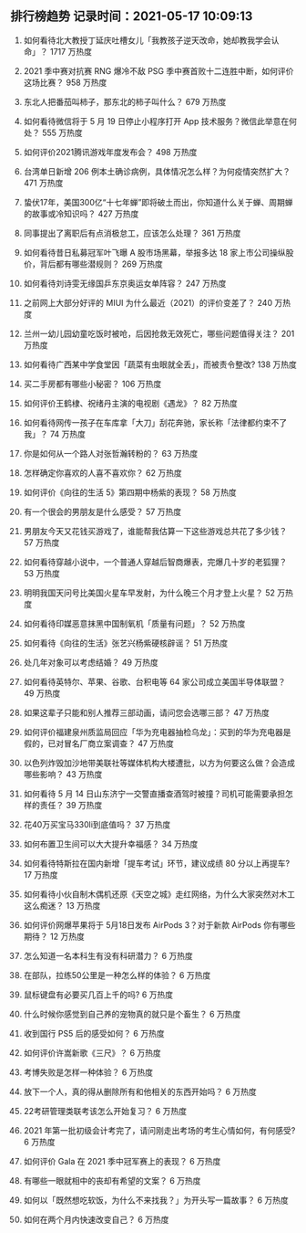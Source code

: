 
## 排行榜趋势 记录时间：2021-05-17 10:09:13
  
  1. 如何看待北大教授丁延庆吐槽女儿「我教孩子逆天改命，她却教我学会认命」？ 1717 万热度
    
  2. 2021 季中赛对抗赛 RNG 爆冷不敌 PSG 季中赛首败十二连胜中断，如何评价这场比赛？ 958 万热度
    
  3. 东北人把番茄叫柿子，那东北的柿子叫什么？ 679 万热度
    
  4. 如何看待微信将于 5 月 19 日停止小程序打开 App 技术服务？微信此举意在何处？ 555 万热度
    
  5. 如何评价2021腾讯游戏年度发布会？ 498 万热度
    
  6. 台湾单日新增 206 例本土确诊病例，具体情况怎么样？为何疫情突然扩大？ 471 万热度
    
  7. 蛰伏17年，美国300亿“十七年蝉”即将破土而出，你知道什么关于蝉、周期蝉的故事或冷知识吗？ 427 万热度
    
  8. 同事提出了离职后有点消极怠工，应该怎么处理？ 361 万热度
    
  9. 如何看待昔日私募冠军叶飞曝 A 股市场黑幕，举报多达 18 家上市公司操纵股价，背后都有哪些潜规则？ 269 万热度
    
  10. 如何看待刘诗雯无缘国乒东京奥运女单阵容？ 247 万热度
    
  11. 之前网上大部分好评的 MIUI 为什么最近（2021）的评价变差了？ 240 万热度
    
  12. 兰州一幼儿园幼童吃饭时被呛，后因抢救无效死亡，哪些问题值得关注？ 201 万热度
    
  13. 如何看待广西某中学食堂因「蔬菜有虫眼就全丢」，而被责令整改? 138 万热度
    
  14. 买二手房都有哪些小秘密？ 106 万热度
    
  15. 如何评价王鹤棣、祝绪丹主演的电视剧《遇龙》？ 82 万热度
    
  16. 如何看待网传一孩子在车库拿「大刀」刮花奔驰，家长称「法律都约束不了我」？ 74 万热度
    
  17. 你是如何从一个路人对张哲瀚转粉的？ 63 万热度
    
  18. 怎样确定你喜欢的人喜不喜欢你？ 62 万热度
    
  19. 如何评价《向往的生活 5》第四期中杨紫的表现？ 58 万热度
    
  20. 有一个很会的男朋友是什么感受？ 57 万热度
    
  21. 男朋友今天又花钱买游戏了，谁能帮我估算一下这些游戏总共花了多少钱？ 57 万热度
    
  22. 如何看待穿越小说中，一个普通人穿越后智商爆表，完爆几十岁的老狐狸？ 53 万热度
    
  23. 明明我国天问号比美国火星车早发射，为什么晚三个月才登上火星？ 52 万热度
    
  24. 如何看待印媒恶意抹黑中国制氧机「质量有问题」？ 52 万热度
    
  25. 如何看待《向往的生活》张艺兴杨紫硬核辟谣？ 51 万热度
    
  26. 处几年对象可以考虑结婚？ 49 万热度
    
  27. 如何看待英特尔、苹果、谷歌、台积电等 64 家公司成立美国半导体联盟？ 49 万热度
    
  28. 如果这辈子只能和别人推荐三部动画，请问您会选哪三部？ 47 万热度
    
  29. 如何评价福建泉州质监局回应「华为充电器抽检乌龙」：买到的华为充电器是假的，已对冒名厂商立案调查？ 47 万热度
    
  30. 以色列炸毁加沙地带美联社等媒体机构大楼遭批，以方为何要这么做？会造成哪些影响？ 43 万热度
    
  31. 如何看待 5 月 14 日山东济宁一交警直播查酒驾时被撞？司机可能需要承担怎样的责任？ 39 万热度
    
  32. 花40万买宝马330li到底值吗？ 37 万热度
    
  33. 如何布置卫生间可以大大提升幸福感？ 34 万热度
    
  34. 如何看待特斯拉在国内新增「提车考试」环节，建议成绩 80 分以上再提车? 17 万热度
    
  35. 如何看待小伙自制木偶机还原《天空之城》走红网络，为什么大家突然对木工这么痴迷？ 13 万热度
    
  36. 如何评价网爆苹果将于 5月18日发布 AirPods 3？对于新款 AirPods 你有哪些期待？ 12 万热度
    
  37. 怎么知道一名本科生有没有科研潜力？ 6 万热度
    
  38. 在部队，拉练50公里是一种怎么样的体验？ 6 万热度
    
  39. 鼠标键盘有必要买几百上千的吗? 6 万热度
    
  40. 什么时候你感觉到自己养的宠物真的就只是个畜生？ 6 万热度
    
  41. 收到国行 PS5 后的感受如何？ 6 万热度
    
  42. 如何评价许嵩新歌《三尺》？ 6 万热度
    
  43. 考博失败是怎样一种体验？ 6 万热度
    
  44. 放下一个人，真的得从删除所有和他相关的东西开始吗？ 6 万热度
    
  45. 22考研管理类联考该怎么开始复习？ 6 万热度
    
  46. 2021 年第一批初级会计考完了，请问刚走出考场的考生心情如何，有何感受? 6 万热度
    
  47. 如何评价 Gala 在 2021 季中冠军赛上的表现？ 6 万热度
    
  48. 有哪些一眼就相中的丧却有希望的文案？ 6 万热度
    
  49. 如何以「既然想吃软饭，为什么不来找我？」为开头写一篇故事？ 6 万热度
    
  50. 如何在两个月内快速改变自己？ 6 万热度
    